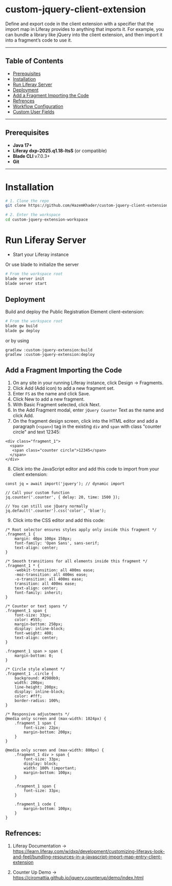 
# custom-jquery-client-extension

Define and export code in the client extension with a specifier that the import map in Liferay provides to anything that imports it. For example, you can bundle a library like jQuery into the client extension, and then import it into a fragment’s code to use it.

---

## Table of Contents

- [Prerequisites](#prerequisites)
- [Installation](#installation)
- [Run Liferay Server](#run-liferay-server)
- [Deployment](#deployment)
- [Add a Fragment Importing the Code](#add-fragment)
- [Refrences](#refrences)
- [Workflow Configuration](#workflow-configuration)
- [Custom User Fields](#custom-user-fields)

---

## Prerequisites

- **Java 17+**
- **Liferay dxp-2025.q1.18-ltsS** (or compatible)
- **Blade CLI** v7.0.3+
- **Git**

---

# Installation

```bash
# 1. Clone the repo
git clone https://github.com/HazemKhader/custom-jquery-client-extension.git

# 2. Enter the workspace
cd custom-jquery-extension-workspace
```

# Run Liferay Server

- Start your Liferay instance

Or use blade to initialize the server

```bash
# From the workspace root
blade server init
blade server start
```

## Deployment

Build and deploy the Public Registration Element client-extension:

```bash
# From the workspace root
blade gw build
blade gw deploy
```

or by using

```
gradlew :custom-jquery-extension:build
gradlew :custom-jquery-extension:deploy
```

## Add a Fragment Importing the Code
1. On any site in your running Liferay instance, click Design → Fragments.
2. Click Add (Add icon) to add a new fragment set.
3. Enter `FS` as the name and click Save.
4. Click New to add a new fragment.
5. With Basic Fragment selected, click Next.
6. In the Add Fragment modal, enter `jQuery Counter` Text as the name and click Add.
7. On the fragment design screen, click into the HTML editor and add a paragraph (`<span>`) tag in the existing `div` and `span` with class "counter circle" and text 12345:

```
<div class="fragment_1">
  <span>
   <span class="counter circle">12345</span>
  </span>
</div> 
```
8. Click into the JavaScript editor and add this code to import from your client extension:

```
const jq = await import('jquery'); // dynamic import

// Call your custom function
jq.counter('.counter', { delay: 20, time: 1500 });

// You can still use jQuery normally
jq.default('.counter').css('color', 'blue');
```

9. Click into the CSS editor and add this code:

```
/* Root selector ensures styles apply only inside this fragment */
.fragment_1 {
	margin: 40px 100px 150px;
	font-family: 'Open Sans', sans-serif;
	text-align: center;
}

/* Smooth transitions for all elements inside this fragment */
.fragment_1 * {
	-webkit-transition: all 400ms ease;
	-moz-transition: all 400ms ease;
	-o-transition: all 400ms ease;
	transition: all 400ms ease;
	text-align: center;
	font-family: inherit;
}

/* Counter or text spans */
.fragment_1 span {
	font-size: 33px;
	color: #555;
	margin-bottom: 250px;
	display: inline-block;
	font-weight: 400;
	text-align: center;
}

.fragment_1 span > span {
	margin-bottom: 0;
}

/* Circle style element */
.fragment_1 .circle {
	background: #2980b9;
	width: 200px;
	line-height: 200px;
	display: inline-block;
	color: #fff;
	border-radius: 100%;
}

/* Responsive adjustments */
@media only screen and (max-width: 1024px) {
	.fragment_1 span {
		font-size: 22px;
		margin-bottom: 200px;
	}
}

@media only screen and (max-width: 800px) {
	.fragment_1 div > span {
		font-size: 33px;
		display: block;
		width: 100% !important;
		margin-bottom: 100px;
	}

	.fragment_1 span {
		font-size: 33px;
	}

	.fragment_1 code {
		margin-bottom: 100px;
	}
}
```

## Refrences: 
1. Liferay Documentation -> https://learn.liferay.com/w/dxp/development/customizing-liferays-look-and-feel/bundling-resources-in-a-javascript-import-map-entry-client-extension

2. Counter Up Demo -> https://ciromattia.github.io/jquery.counterup/demo/index.html